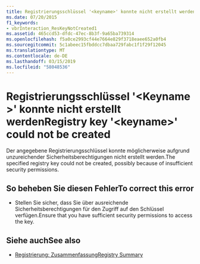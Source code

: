 ```yaml
---
title: Registrierungsschlüssel '<keyname>' konnte nicht erstellt werden
ms.date: 07/20/2015
f1_keywords:
- vbrInteraction_ResKeyNotCreated1
ms.assetid: 465ccd53-dfdc-47ec-8b3f-9a65ba739314
ms.openlocfilehash: f5a0ce2993cf44e7664e829f3718eaee652a0fb4
ms.sourcegitcommit: 5c1abeec15fbddcc7dbaa729fabc1f1f29f12045
ms.translationtype: MT
ms.contentlocale: de-DE
ms.lasthandoff: 03/15/2019
ms.locfileid: "58048536"
---
```

# <a name="registry-key-keyname-could-not-be-created"></a><span data-ttu-id="58c97-102">Registrierungsschlüssel '\<Keyname >' konnte nicht erstellt werden</span><span class="sxs-lookup"><span data-stu-id="58c97-102">Registry key '\<keyname>' could not be created</span></span>
<span data-ttu-id="58c97-103">Der angegebene Registrierungsschlüssel konnte möglicherweise aufgrund unzureichender Sicherheitsberechtigungen nicht erstellt werden.</span><span class="sxs-lookup"><span data-stu-id="58c97-103">The specified registry key could not be created, possibly because of insufficient security permissions.</span></span>  
  
## <a name="to-correct-this-error"></a><span data-ttu-id="58c97-104">So beheben Sie diesen Fehler</span><span class="sxs-lookup"><span data-stu-id="58c97-104">To correct this error</span></span>  
  
-   <span data-ttu-id="58c97-105">Stellen Sie sicher, dass Sie über ausreichende Sicherheitsberechtigungen für den Zugriff auf den Schlüssel verfügen.</span><span class="sxs-lookup"><span data-stu-id="58c97-105">Ensure that you have sufficient security permissions to access the key.</span></span>  
  
## <a name="see-also"></a><span data-ttu-id="58c97-106">Siehe auch</span><span class="sxs-lookup"><span data-stu-id="58c97-106">See also</span></span>

- [<span data-ttu-id="58c97-107">Registrierung: Zusammenfassung</span><span class="sxs-lookup"><span data-stu-id="58c97-107">Registry Summary</span></span>](../../visual-basic/language-reference/keywords/registry-summary.md)
